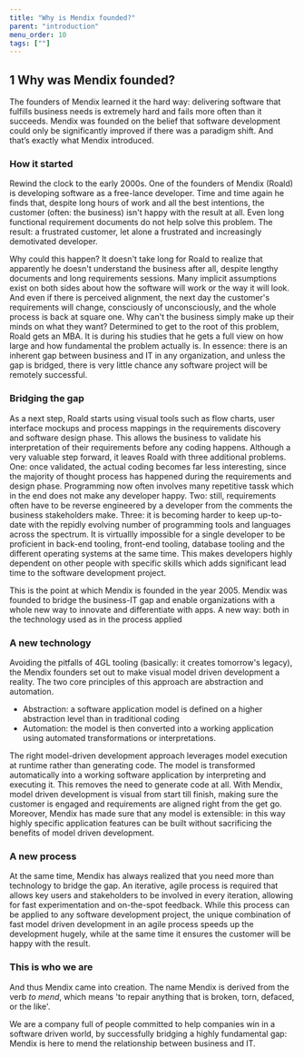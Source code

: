 ```yaml
---
title: "Why is Mendix founded?"
parent: "introduction"
menu_order: 10
tags: [""]
---
```


## 1 Why was Mendix founded?

The founders of Mendix learned it the hard way: delivering software that fulfills business needs is extremely hard and fails more often than it succeeds. Mendix was founded on the belief that software development could only be significantly improved if there was a paradigm shift. And that’s exactly what Mendix introduced.

### How it started
Rewind the clock to the early 2000s. One of the founders of Mendix (Roald) is developing software as a free-lance developer. Time and time again he finds that, despite long hours of work and all the best intentions, the customer (often: the business) isn't happy with the result at all. Even long functional requirement documents do not help solve this problem. The result: a frustrated customer, let alone a frustrated and increasingly demotivated developer. 

Why could this happen? It doesn't take long for Roald to realize that apparently he doesn't understand the business after all, despite lengthy documents and long requirements sessions. Many implicit assumptions exist on both sides about how the software will work or the way it will look. And even if there is perceived alignment, the next day the customer's requirements will change, consciously of unconsciously, and the whole process is back at square one. Why can't the business simply make up their minds on what they want? Determined to get to the root of this problem, Roald gets an MBA. It is during his studies that he gets a full view on how large and how fundamental the problem actually is. In essence: there is an inherent gap between business and IT in any organization, and unless the gap is bridged, there is very little chance any software project will be remotely successful. 

### Bridging the gap
As a next step, Roald starts using visual tools such as flow charts, user interface mockups and process mappings in the requirements discovery and software design phase. This allows the business to validate his interpretation of their requirements before any coding happens. Although a very valuable step forward, it leaves Roald with three additional problems. One: once validated, the actual coding becomes far less interesting, since the majority of thought process has happened during the requirements and design phase. Programming now often involves many repetitive tassk which in the end does not make any developer happy. Two: still, requirements often have to be reverse engineered by a developer from the comments the business stakeholders make. Three: it is becoming harder to keep up-to-date with the repidly evolving number of programming tools and languages across the spectrum. It is virtuallly impossible for a single developer to be proficient in back-end tooling, front-end tooling, database tooling and the different operating systems at the same time. This makes developers highly dependent on other people with specific skills which adds significant lead time to the software development project.

This is the point at which Mendix is founded in the year 2005. Mendix was founded to bridge the business-IT gap and enable organizations with a whole new way to innovate and differentiate with apps. A new way: both in the technology used as in the process applied

### A new technology
Avoiding the pitfalls of 4GL tooling (basically: it creates tomorrow's legacy), the Mendix founders set out to make visual model driven development a reality. The two core principles of this approach are abstraction and automation. 
*	Abstraction: a software application model is defined on a higher abstraction level than in traditional coding
*	Automation: the model is then converted into a working application using automated transformations or interpretations. 

The right model-driven development approach leverages model execution at runtime rather than generating code. The model is transformed automatically into a working software application by interpreting and executing it. This removes the need to generate code at all. 
With Mendix, model driven development is visual from start till finish, making sure the customer is engaged and requirements are aligned right from the get go. Moreover, Mendix has made sure that any model is extensible: in this way highly specific application features can be built without sacrificing the benefits of model driven development. 

### A new process
At the same time, Mendix has always realized that you need more than technology to bridge the gap. An iterative, agile process is required that allows key users and stakeholders to be involved in every iteration, allowing for fast experimentation and on-the-spot feedback. While this process can be applied to any software development project, the unique combination of fast model driven development in an agile process speeds up the development hugely, while at the same time it ensures the customer will be happy with the result.

### This is who we are
And thus Mendix came into creation. The name Mendix is derived from the verb *to mend*, which means 'to repair anything that is broken, torn, defaced, or the like'.

We are a company full of people committed to help companies win in a software driven world, by successfully bridging a highly fundamental gap: Mendix is here to mend the relationship between business and IT.
